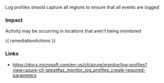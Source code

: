 
Log profiles should capture all regions to ensure that all events are logged

### Impact
Activity may be occurring in locations that aren't being monitored

<!-- DO NOT CHANGE -->
{{ remediationActions }}

### Links
- https://docs.microsoft.com/en-us/cli/azure/monitor/log-profiles?view=azure-cli-latest#az_monitor_log_profiles_create-required-parameters
        